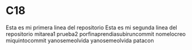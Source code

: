 # C18
Esta es mi primera linea del repositorio
Esta es mi segunda linea del repositorio 
mitarea1
prueba2
porfinaprendiasubiruncommit
nomelocreo
miquintocommit
yanosemeolvida
yanosemeolvida
patacon
